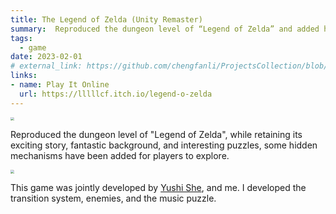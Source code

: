 ```yaml
---
title: The Legend of Zelda (Unity Remaster)
summary:  Reproduced the dungeon level of “Legend of Zelda” and added hidden mechanisms.
tags:
  - game
date: 2023-02-01
# external_link: https://github.com/chengfanli/ProjectsCollection/blob/master/zelda.md
links:
- name: Play It Online
  url: https://lllllcf.itch.io/legend-o-zelda
---
```


<img src="https://chengfanli.github.io/about/src/zelda_cover.png" style="zoom:35%;" />

Reproduced the dungeon level of "Legend of Zelda", while retaining its exciting story, fantastic background, and interesting puzzles, some hidden mechanisms have been added for players to explore.

<img src="https://chengfanli.github.io/about/src/P1G1.png" style="zoom:35%;" />

This game was jointly developed by <a href="https://yushi111.github.io/">Yushi She</a>, and me. I developed the transition system, enemies, and the music puzzle.